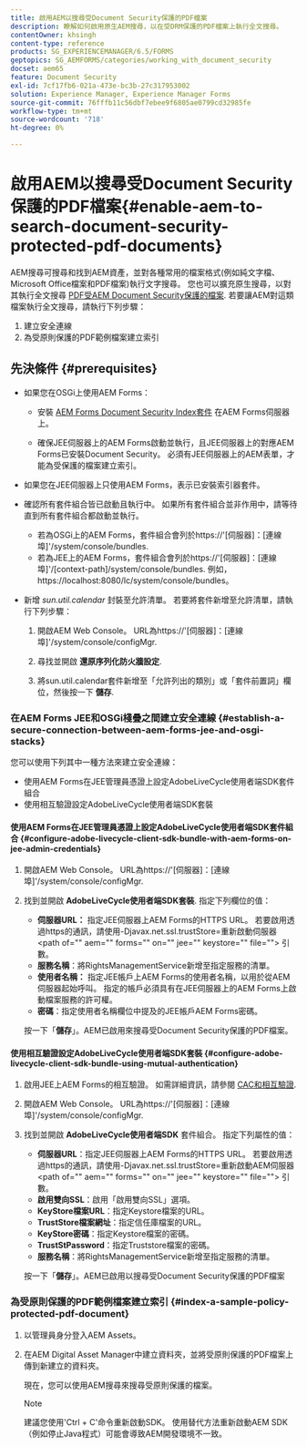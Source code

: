 ```yaml
---
title: 啟用AEM以搜尋受Document Security保護的PDF檔案
description: 瞭解如何啟用原生AEM搜尋，以在受DRM保護的PDF檔案上執行全文搜尋。
contentOwner: khsingh
content-type: reference
products: SG_EXPERIENCEMANAGER/6.5/FORMS
geptopics: SG_AEMFORMS/categories/working_with_document_security
docset: aem65
feature: Document Security
exl-id: 7cf17fb6-021a-473e-bc3b-27c317953002
solution: Experience Manager, Experience Manager Forms
source-git-commit: 76fffb11c56dbf7ebee9f6805ae0799cd32985fe
workflow-type: tm+mt
source-wordcount: '718'
ht-degree: 0%

---
```


# 啟用AEM以搜尋受Document Security保護的PDF檔案{#enable-aem-to-search-document-security-protected-pdf-documents}

AEM搜尋可搜尋和找到AEM資產，並對各種常用的檔案格式(例如純文字檔、Microsoft Office檔案和PDF檔案)執行文字搜尋。 您也可以擴充原生搜尋，以對其執行全文搜尋 [PDF受AEM Document Security保護的檔案](../../forms/using/admin-help/document-security.md). 若要讓AEM對這類檔案執行全文搜尋，請執行下列步驟：

1. 建立安全連線
1. 為受原則保護的PDF範例檔案建立索引

## 先決條件 {#prerequisites}

* 如果您在OSGi上使用AEM Forms：

   * 安裝 [AEM Forms Document Security Index套件](https://helpx.adobe.com/aem-forms/kb/aem-forms-releases.html) 在AEM Forms伺服器上。

   * 確保JEE伺服器上的AEM Forms啟動並執行，且JEE伺服器上的對應AEM Forms已安裝Document Security。 必須有JEE伺服器上的AEM表單，才能為受保護的檔案建立索引。

* 如果您在JEE伺服器上只使用AEM Forms，表示已安裝索引器套件。
* 確認所有套件組合皆已啟動且執行中。 如果所有套件組合並非作用中，請等待直到所有套件組合都啟動並執行。

   * 若為OSGi上的AEM Forms，套件組合會列於https://&#39;[伺服器]：[連線埠]&#39;/system/console/bundles.
   * 若為JEE上的AEM Forms，套件組合會列於https://&#39;[伺服器]：[連線埠]&#39;/[context-path]/system/console/bundles. 例如， https://localhost:8080/lc/system/console/bundles。

* 新增 *sun.util.calendar* 封裝至允許清單。 若要將套件新增至允許清單，請執行下列步驟：

   1. 開啟AEM Web Console。 URL為https://&#39;[伺服器]：[連線埠]&#39;/system/console/configMgr.
   1. 尋找並開啟 **還原序列化防火牆設定**.

   1. 將sun.util.calendar套件新增至「允許列出的類別」或「套件前置詞」欄位，然後按一下 **儲存**.

### 在AEM Forms JEE和OSGi棧疊之間建立安全連線 {#establish-a-secure-connection-between-aem-forms-jee-and-osgi-stacks}

您可以使用下列其中一種方法來建立安全連線：

* 使用AEM Forms在JEE管理員憑證上設定AdobeLiveCycle使用者端SDK套件組合
* 使用相互驗證設定AdobeLiveCycle使用者端SDK套裝

#### 使用AEM Forms在JEE管理員憑證上設定AdobeLiveCycle使用者端SDK套件組合 {#configure-adobe-livecycle-client-sdk-bundle-with-aem-forms-on-jee-admin-credentials}

1. 開啟AEM Web Console。 URL為https://&#39;[伺服器]：[連線埠]&#39;/system/console/configMgr.
1. 找到並開啟 **AdobeLiveCycle使用者端SDK套裝**. 指定下列欄位的值：

   * **伺服器URL：** 指定JEE伺服器上AEM Forms的HTTPS URL。 若要啟用透過https的通訊，請使用-Djavax.net.ssl.trustStore=重新啟動伺服器&lt;path of=&quot;&quot; aem=&quot;&quot; forms=&quot;&quot; on=&quot;&quot; jee=&quot;&quot; keystore=&quot;&quot; file=&quot;&quot;> 引數。
   * **服務名稱**：將RightsManagementService新增至指定服務的清單。
   * **使用者名稱：** 指定JEE帳戶上AEM Forms的使用者名稱，以用於從AEM伺服器起始呼叫。 指定的帳戶必須具有在JEE伺服器上的AEM Forms上啟動檔案服務的許可權。
   * **密碼**：指定使用者名稱欄位中提及的JEE帳戶AEM Forms密碼。

   按一下「**儲存**」。AEM已啟用來搜尋受Document Security保護的PDF檔案。

#### 使用相互驗證設定AdobeLiveCycle使用者端SDK套裝 {#configure-adobe-livecycle-client-sdk-bundle-using-mutual-authentication}

1. 啟用JEE上AEM Forms的相互驗證。 如需詳細資訊，請參閱 [CAC和相互驗證](https://helpx.adobe.com/livecycle/kb/cac-mutual-authentication.html).
1. 開啟AEM Web Console。 URL為https://&#39;[伺服器]：[連線埠]&#39;/system/console/configMgr.
1. 找到並開啟 **AdobeLiveCycle使用者端SDK** 套件組合。 指定下列屬性的值：

   * **伺服器URL**：指定JEE伺服器上AEM Forms的HTTPS URL。 若要啟用透過https的通訊，請使用-Djavax.net.ssl.trustStore=重新啟動AEM伺服器&lt;path of=&quot;&quot; aem=&quot;&quot; forms=&quot;&quot; on=&quot;&quot; jee=&quot;&quot; keystore=&quot;&quot; file=&quot;&quot;> 引數。
   * **啟用雙向SSL**：啟用「啟用雙向SSL」選項。
   * **KeyStore檔案URL**：指定Keystore檔案的URL。
   * **TrustStore檔案網址**：指定信任庫檔案的URL。
   * **KeyStore密碼**：指定Keystore檔案的密碼。
   * **TrustStPassword**：指定Truststore檔案的密碼。
   * **服務名稱**：將RightsManagementService新增至指定服務的清單。

   按一下「**儲存**」。AEM已啟用以搜尋受Document Security保護的PDF檔案

### 為受原則保護的PDF範例檔案建立索引 {#index-a-sample-policy-protected-pdf-document}

1. 以管理員身分登入AEM Assets。
1. 在AEM Digital Asset Manager中建立資料夾，並將受原則保護的PDF檔案上傳到新建立的資料夾。

   現在，您可以使用AEM搜尋來搜尋受原則保護的檔案。

   >[!NOTE]
   >
   > 建議您使用&#39;Ctrl + C&#39;命令重新啟動SDK。 使用替代方法重新啟動AEM SDK （例如停止Java程式）可能會導致AEM開發環境不一致。
